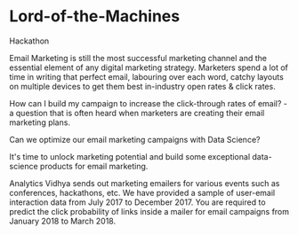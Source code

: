 # Lord-of-the-Machines
Hackathon

Email Marketing is still the most successful marketing channel and the essential element of any digital marketing strategy. Marketers spend a lot of time in writing that perfect email, labouring over each word, catchy layouts on multiple devices to get them best in-industry open rates & click rates.

 

How can I build my campaign to increase the click-through rates of email? - a question that is often heard when marketers are creating their email marketing plans.

 

Can we optimize our email marketing campaigns with Data Science?

 

It's time to unlock marketing potential and build some exceptional data-science products for email marketing.

 

Analytics Vidhya sends out marketing emailers for various events such as conferences, hackathons, etc. We have provided a sample of user-email interaction data from July 2017 to December 2017. You are required to predict the click probability of links inside a mailer for email campaigns from January 2018 to March 2018.

 